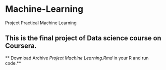 # Machine-Learning
Project Practical Machine Learning

## This is the final project of Data science course on Coursera.
** Download Archive *Project Machine Learning.Rmd* in your R and run code.**

